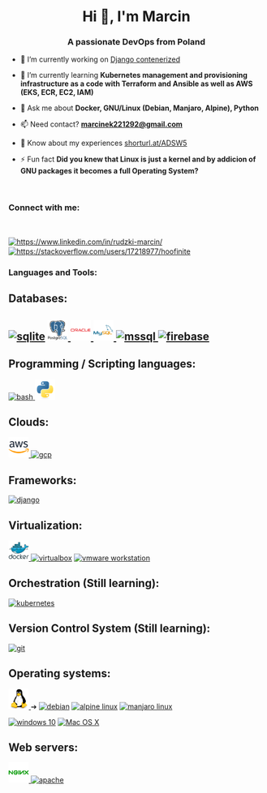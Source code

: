 <h1 align="center">Hi 👋, I'm Marcin</h1>
<h3 align="center">A passionate DevOps from Poland</h3>

- 🔭 I’m currently working on [Django contenerized](https://github.com/Hoofinite/django_contenerized)

- 🌱 I’m currently learning **Kubernetes management and provisioning infrastructure as a code with Terraform and Ansible as well as AWS (EKS, ECR, EC2, IAM)**

- 💬 Ask me about **Docker, GNU/Linux (Debian, Manjaro, Alpine), Python**

- 📫 Need contact? **marcinek221292@gmail.com**

- 📄 Know about my experiences [shorturl.at/ADSW5](https://drive.google.com/file/d/1zT1tu7tgjH_JbFm_JbcmP3ZkY1wfFspI/view?usp=sharing)

- ⚡ Fun fact **Did you knew that Linux is just a kernel and by addicion of GNU packages it becomes a full Operating System?**
<br/>

<h3 align="left">Connect with me:</h3><br/>
<p align="left">
<a href="https://www.linkedin.com/in/rudzki-marcin/" target="blank"><img align="center" src="https://raw.githubusercontent.com/rahuldkjain/github-profile-readme-generator/master/src/images/icons/Social/linked-in-alt.svg" alt="https://www.linkedin.com/in/rudzki-marcin/" height="30" width="40" /></a>
<a href="https://stackoverflow.com/users/17218977/hoofinite" target="blank"><img align="center" src="https://raw.githubusercontent.com/rahuldkjain/github-profile-readme-generator/master/src/images/icons/Social/stack-overflow.svg" alt="https://stackoverflow.com/users/17218977/hoofinite" height="30" width="40" /></a>
</p>

<h3 align="left">Languages and Tools:</h3>
<p align="left"> 
<h2>Databases:<h2>
<a href="https://www.sqlite.org/" target="_blank" rel="noreferrer">
<img src="https://www.vectorlogo.zone/logos/sqlite/sqlite-icon.svg" alt="sqlite" width="40" height="40"/></a>
<a href="https://www.postgresql.org" target="_blank" rel="noreferrer"> <img src="https://raw.githubusercontent.com/devicons/devicon/master/icons/postgresql/postgresql-original-wordmark.svg" alt="postgresql" width="40" height="40"/> </a>
<a href="https://www.oracle.com/" target="_blank" rel="noreferrer"> <img src="https://raw.githubusercontent.com/devicons/devicon/master/icons/oracle/oracle-original.svg" alt="oracle" width="40" height="40"/> </a> 
<a href="https://www.mysql.com/" target="_blank" rel="noreferrer"> <img src="https://raw.githubusercontent.com/devicons/devicon/master/icons/mysql/mysql-original-wordmark.svg" alt="mysql" width="40" height="40"/> </a>
 <a href="https://www.microsoft.com/en-us/sql-server" target="_blank" rel="noreferrer"> <img src="https://www.svgrepo.com/show/303229/microsoft-sql-server-logo.svg" alt="mssql" width="40" height="40"/> </a>
 <a href="https://firebase.google.com/" target="_blank" rel="noreferrer"> <img src="https://www.vectorlogo.zone/logos/firebase/firebase-icon.svg" alt="firebase" width="40" height="40"/> </a>

<h2> Programming / Scripting languages: </h2>
 <a href="https://www.gnu.org/software/bash/" target="_blank" rel="noreferrer"> <img src="https://www.vectorlogo.zone/logos/gnu_bash/gnu_bash-icon.svg" alt="bash" width="40" height="40"/> </a>
<a href="https://www.python.org" target="_blank" rel="noreferrer"> <img src="https://raw.githubusercontent.com/devicons/devicon/master/icons/python/python-original.svg" alt="python" width="40" height="40"/> </a>

<h2> Clouds: </h2>
<a href="https://aws.amazon.com" target="_blank" rel="noreferrer"> <img src="https://raw.githubusercontent.com/devicons/devicon/master/icons/amazonwebservices/amazonwebservices-original-wordmark.svg" alt="aws" width="40" height="40"/> </a>   
<a href="https://cloud.google.com" target="_blank" rel="noreferrer"> <img src="https://www.vectorlogo.zone/logos/google_cloud/google_cloud-icon.svg" alt="gcp" width="40" height="40"/> </a>

<h2> Frameworks: </h2>
 <a href="https://www.djangoproject.com/" target="_blank" rel="noreferrer"> <img src="https://cdn.worldvectorlogo.com/logos/django.svg" alt="django" width="40" height="40"/> </a>

<h2> Virtualization: </h2>
  <a href="https://www.docker.com/" target="_blank" rel="noreferrer"> <img src="https://raw.githubusercontent.com/devicons/devicon/master/icons/docker/docker-original-wordmark.svg" alt="docker" width="40" height="40"/> </a> 
  <a href="https://www.virtualbox.org/"> <img src="https://www.vectorlogo.zone/logos/virtualbox/virtualbox-icon.svg" alt="virtualbox" width="40" height="40"></a>
  <a href="https://www.vmware.com/products/workstation-pro.html"> <img src="https://icons.iconarchive.com/icons/dakirby309/simply-styled/256/VMware-icon.png" alt="vmware workstation" width="40" height="40"></a>

<h2> Orchestration (Still learning): </h2>
<a href="https://kubernetes.io" target="_blank" rel="noreferrer"> <img src="https://www.vectorlogo.zone/logos/kubernetes/kubernetes-icon.svg" alt="kubernetes" width="40" height="40"/> </a>

<h2> Version Control System (Still learning): </h2>
  <a href="https://git-scm.com/" target="_blank" rel="noreferrer"> <img src="https://www.vectorlogo.zone/logos/git-scm/git-scm-icon.svg" alt="git" width="40" height="40"/> </a>

<h2> Operating systems: </h2>
  <a href="https://www.linux.org/" target="_blank" rel="noreferrer"> <img src="https://raw.githubusercontent.com/devicons/devicon/master/icons/linux/linux-original.svg" alt="linux" width="40" height="40"/> </a> &#10132;
    <a href="https://www.debian.org/" target="_blank" rel="noreferrer"> <img src="https://img.icons8.com/color/344/debian.png" alt="debian" width="40" height="40"></a>
    <a href="https://www.alpinelinux.org/" target="_blank" rel="noreferrer"><img src="https://cdn.icon-icons.com/icons2/2148/PNG/512/alpine_linux_icon_132602.png" alt="alpine linux" width="40" height="40"></a>
    <a href="https://manjaro.org/"><img src="https://icons.iconarchive.com/icons/papirus-team/papirus-apps/256/manjaro-welcome-icon.png" alt="manjaro linux" width="40" height="40">
    

<a href="https://www.microsoft.com/pl-pl/windows/compare-windows-10-home-vs-pro" target="_blank" rel="noreferrer"><img src="https://cdn.jsdelivr.net/gh/devicons/devicon/icons/windows8/windows8-original.svg" alt="windows 10" width="40" height="40" /></a>
<a href="https://www.apple.com/pl/macos/monterey/" target="_blank" rel="noreferrer"> <img src="https://www.vectorlogo.zone/logos/apple/apple-ar21.svg" alt="Mac OS X" width="80" height="40"></a>

  
<h2> Web servers: </h2>
<a href="https://www.nginx.com" target="_blank" rel="noreferrer"> <img src="https://raw.githubusercontent.com/devicons/devicon/master/icons/nginx/nginx-original.svg" alt="nginx" width="40" height="40"/> </a> 
<a href="https://httpd.apache.org/" target="_blank" rel="noreferrer"> 
<img src="https://cdn.jsdelivr.net/gh/devicons/devicon/icons/apache/apache-original-wordmark.svg" alt="apache" width="40" height="40"/> </a>
           

</p>
